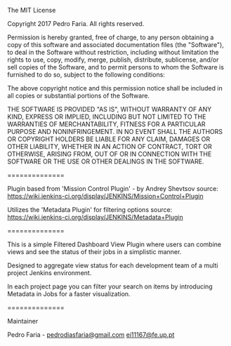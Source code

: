 The MIT License

Copyright 2017 Pedro Faria. All rights reserved.

Permission is hereby granted, free of charge, to any person obtaining a copy
of this software and associated documentation files (the "Software"), to deal
in the Software without restriction, including without limitation the rights
to use, copy, modify, merge, publish, distribute, sublicense, and/or sell
copies of the Software, and to permit persons to whom the Software is
furnished to do so, subject to the following conditions:

The above copyright notice and this permission notice shall be included in
all copies or substantial portions of the Software.

THE SOFTWARE IS PROVIDED "AS IS", WITHOUT WARRANTY OF ANY KIND, EXPRESS OR
IMPLIED, INCLUDING BUT NOT LIMITED TO THE WARRANTIES OF MERCHANTABILITY,
FITNESS FOR A PARTICULAR PURPOSE AND NONINFRINGEMENT. IN NO EVENT SHALL THE
AUTHORS OR COPYRIGHT HOLDERS BE LIABLE FOR ANY CLAIM, DAMAGES OR OTHER
LIABILITY, WHETHER IN AN ACTION OF CONTRACT, TORT OR OTHERWISE, ARISING FROM,
OUT OF OR IN CONNECTION WITH THE SOFTWARE OR THE USE OR OTHER DEALINGS IN
THE SOFTWARE.

==============

Plugin based from 'Mission Control Plugin' - by Andrey Shevtsov
source: https://wiki.jenkins-ci.org/display/JENKINS/Mission+Control+Plugin

Utilizes the 'Metadata Plugin' for filtering options
source: https://wiki.jenkins-ci.org/display/JENKINS/Metadata+Plugin

==============

This is a simple Filtered Dashboard View Plugin where users can combine views 
and see the status of their jobs in a simplistic manner.

Designed to aggregate view status for each development team of a multi project
Jenkins environment.

In each project page you can filter your search on items by introducing Metadata
in Jobs for a faster visualization.

==============

Maintainer

Pedro Faria -   pedrodiasfaria@gmail.com
                ei11167@fe.up.pt
